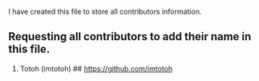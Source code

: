 I have created this file to store all contributors information.

## Requesting all contributors to add their name in this file.

1. Totoh (imtotoh) ## https://github.com/imtotoh